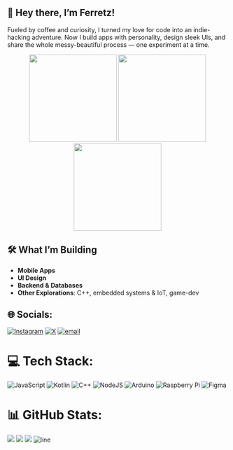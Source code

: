 ## 👋 Hey there, I’m **Ferretz**!
Fueled by coffee and curiosity, I turned my love for code into an indie-hacking adventure. Now I build apps with personality, design sleek UIs, and share the whole messy-beautiful process — one experiment at a time.  

<div align="center">
  <img src="https://user-images.githubusercontent.com/74038190/213866269-5d00981c-7c98-46d7-8a8e-16f462f15227.gif" width="200" />
  <img src="https://user-images.githubusercontent.com/74038190/213866269-5d00981c-7c98-46d7-8a8e-16f462f15227.gif" width="200" />
  <img src="https://user-images.githubusercontent.com/74038190/213866269-5d00981c-7c98-46d7-8a8e-16f462f15227.gif" width="200" />
</div>

## 🛠️ What I’m Building
- **Mobile Apps**
- **UI Design**
- **Backend & Databases**
- **Other Explorations**: C++, embedded systems & IoT, game-dev  


## 🌐 Socials:
[![Instagram](https://img.shields.io/badge/Instagram-%23E4405F.svg?logo=Instagram&logoColor=white)](https://instagram.com/ferretzlab) [![X](https://img.shields.io/badge/X-black.svg?logo=X&logoColor=white)](https://x.com/ferretzlab) [![email](https://img.shields.io/badge/Email-D14836?logo=gmail&logoColor=white)](mailto:ferretzlab@gmail.com) 

# 💻 Tech Stack:
![JavaScript](https://img.shields.io/badge/javascript-%23323330.svg?style=for-the-badge&logo=javascript&logoColor=%23F7DF1E) ![Kotlin](https://img.shields.io/badge/kotlin-%237F52FF.svg?style=for-the-badge&logo=kotlin&logoColor=white) ![C++](https://img.shields.io/badge/c++-%2300599C.svg?style=for-the-badge&logo=c%2B%2B&logoColor=white) ![NodeJS](https://img.shields.io/badge/node.js-6DA55F?style=for-the-badge&logo=node.js&logoColor=white) ![Arduino](https://img.shields.io/badge/-Arduino-00979D?style=for-the-badge&logo=Arduino&logoColor=white) ![Raspberry Pi](https://img.shields.io/badge/-Raspberry_Pi-C51A4A?style=for-the-badge&logo=Raspberry-Pi) ![Figma](https://img.shields.io/badge/figma-%23F24E1E.svg?style=for-the-badge&logo=figma&logoColor=white)
# 📊 GitHub Stats:
![](https://github-readme-stats.vercel.app/api?username=ferretzlab&theme=great-gatsby&hide_border=true&include_all_commits=true&count_private=true)
![](https://nirzak-streak-stats.vercel.app/?user=ferretzlab&theme=great-gatsby&hide_border=true)
![](https://github-readme-stats.vercel.app/api/top-langs/?username=ferretzlab&theme=great-gatsby&hide_border=true&include_all_commits=true&count_private=true&layout=compact)
![line](https://user-images.githubusercontent.com/74038190/212284100-561aa473-3905-4a80-b561-0d28506553ee.gif)
